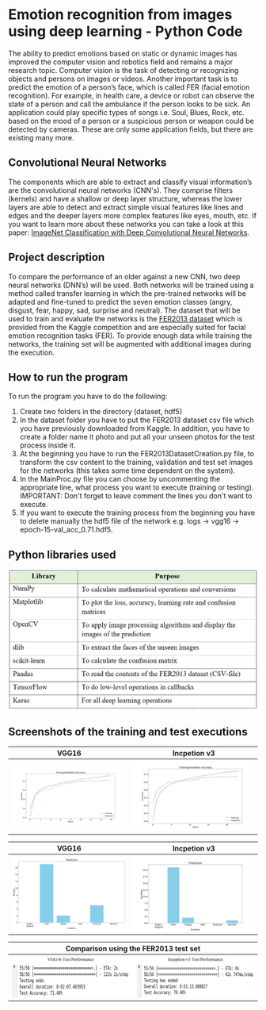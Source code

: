 # Emotion recognition from images using deep learning - Python Code #

The ability to predict emotions based on static or dynamic images has improved the computer vision and robotics field and remains a major research topic. Computer vision is the task of detecting or recognizing objects and persons on images or videos. Another important task is to predict the emotion of a person’s face, which is called FER (facial emotion recognition). For example, in health care, a device or robot can observe the state of a person and call the ambulance if the person looks to be sick. An application could play specific types of songs i.e. Soul, Blues, Rock, etc. based on the mood of a person or a suspicious person or weapon could be detected by cameras. These are only some application fields, but there are existing many more. 

## Convolutional Neural Networks
The components which are able to extract and classify visual information’s are the convolutional neural networks (CNN's). They comprise filters (kernels) and have a shallow or deep layer structure, whereas the lower layers are able to detect and extract simple visual features like lines and edges and the deeper layers more complex features like eyes, mouth, etc. If you want to learn more about these networks you can take a look at this paper: [ImageNet Classification with Deep Convolutional Neural Networks](http://papers.nips.cc/paper/4824-imagenet-classification-with-deep-convolutional-neural-networks.pdf). 

## Project description ##
To compare the performance of an older against a new CNN, two deep neural networks (DNN’s) will be used. Both networks will be trained using a method called transfer learning in which the pre-trained networks will be adapted and fine-tuned to predict the seven emotion classes (angry, disgust, fear, happy, sad, surprise and neutral). The dataset that will be used to train and evaluate the networks is the [FER2013 dataset](https://www.kaggle.com/c/challenges-in-representation-learning-facial-expression-recognition-challenge/data) which is provided from the Kaggle competition and are especially suited for facial emotion recognition tasks (FER). To provide enough data while training the networks, the training set will be augmented with additional images during the execution.

## How to run the program
To run the program you have to do the following:
1. Create two folders in the directory (dataset, hdf5)
2. In the dataset folder you have to put the FER2013 dataset csv file which you have previously downloaded from Kaggle. In addition, you have to create a folder name it photo and put all your unseen photos for the test process inside it.
3. At the beginning you have to run the FER2013DatasetCreation.py file, to transform the csv content to the training, validation and test set images for the networks (this takes some time dependent on the system).
4. In the MainProc.py file you can choose by uncommenting the appropriate line, what process you want to execute (training or testing). IMPORTANT: Don't forget to leave comment the lines you don't want to execute.
5. If you want to execute the training process from the beginning you have to delete manually the hdf5 file of the network e.g. logs -> vgg16 -> epoch-15-val_acc_0.71.hdf5.

## Python libraries used
![Python libs](https://github.com/michailtam/Emotion-recognition-from-images-using-deep-learning/blob/master/images/python_libs.PNG)

## Screenshots of the training and test executions
| VGG16 | Incpetion v3 |
| ------------- | ------------- | 
| ![VGG16 - Training](https://github.com/michailtam/Emotion-recognition-from-images-using-deep-learning/blob/master/images/vgg16_train.png) | ![Inception v3 - Training](https://github.com/michailtam/Emotion-recognition-from-images-using-deep-learning/blob/master/images/inception3_train.png) |

| VGG16 | Incpetion v3 |
| ------------- | ------------- | 
| ![VGG16 - Testing](https://github.com/michailtam/Emotion-recognition-from-images-using-deep-learning/blob/master/images/vgg16_test_unseen.png) | ![Inception v3 - Testing](https://github.com/michailtam/Emotion-recognition-from-images-using-deep-learning/blob/master/images/inception3_test_unseen.png) |

| Comparison using the FER2013 test set |
| ------------- | 
| ![Comparison](https://github.com/michailtam/Emotion-recognition-from-images-using-deep-learning/blob/master/images/Comparison_using_test_set.png) | 
